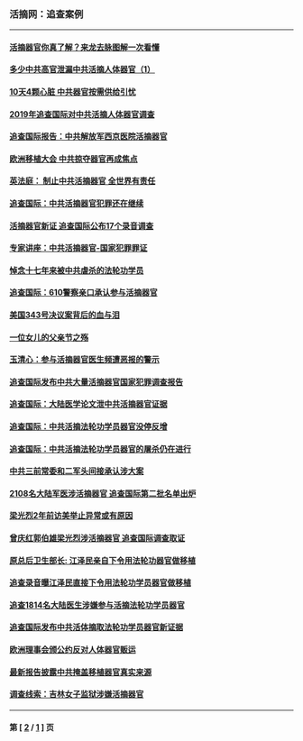 ### 活摘网：追查案例
---
#### [活摘器官你真了解？来龙去脉图解一次看懂](../../pages/nf5880/n13013820.md?09160430) 
#### [多少中共高官泄漏中共活摘人体器官（1）](../../pages/nf5880/n12671234.md?09160430) 
#### [10天4颗心脏 中共器官按需供给引忧](../../pages/nf5880/n12326366.md?09160430) 
#### [2019年追查国际对中共活摘人体器官调查](../../pages/nf5880/n11917733.md?09160430) 
#### [追查国际报告：中共解放军西京医院活摘器官](../../pages/nf5880/n11838359.md?09160430) 
#### [欧洲移植大会 中共掠夺器官再成焦点](../../pages/nf5880/n11538883.md?09160430) 
#### [英法庭： 制止中共活摘器官 全世界有责任](../../pages/nf5880/n11330691.md?09160430) 
#### [追查国际：中共活摘器官犯罪还在继续](../../pages/nf5880/n11218301.md?09160430) 
#### [活摘器官新证 追查国际公布17个录音调查](../../pages/nf5880/n10897744.md?09160430) 
#### [专家讲座：中共活摘器官-国家犯罪罪证](../../pages/nf5880/n8828153.md?09160430) 
#### [悼念十七年来被中共虐杀的法轮功学员](../../pages/nf5880/n8124823.md?09160430) 
#### [追查国际：610警察亲口承认参与活摘器官](../../pages/nf5880/n8109067.md?09160430) 
#### [美国343号决议案背后的血与泪](../../pages/nf5880/n8020684.md?09160430) 
#### [一位女儿的父亲节之殇](../../pages/nf5880/n8014122.md?09160430) 
#### [玉清心：参与活摘器官医生频遭恶报的警示](../../pages/nf5880/n4637546.md?09160430) 
#### [追查国际发布中共大量活摘器官国家犯罪调查报告](../../pages/nf5880/n4613428.md?09160430) 
#### [追查国际：大陆医学论文泄中共活摘器官证据](../../pages/nf5880/n4608794.md?09160430) 
#### [追查国际：中共活摘法轮功学员器官没停反增](../../pages/nf5880/n4584075.md?09160430) 
#### [追查国际：中共活摘法轮功学员器官的屠杀仍在进行](../../pages/nf5880/n4299154.md?09160430) 
#### [中共三前常委和二军头间接承认涉大案](../../pages/nf5880/n4286244.md?09160430) 
#### [2108名大陆军医涉活摘器官 追查国际第二批名单出炉](../../pages/nf5880/n4284769.md?09160430) 
#### [梁光烈2年前访美举止异常或有原因](../../pages/nf5880/n4279686.md?09160430) 
#### [曾庆红郭伯雄梁光烈涉活摘器官 追查国际调查取证](../../pages/nf5880/n4278462.md?09160430) 
#### [原总后卫生部长: 江泽民亲自下令用法轮功器官做移植](../../pages/nf5880/n4263864.md?09160430) 
#### [追查录音曝江泽民直接下令用法轮功学员器官做移植](../../pages/nf5880/n4261268.md?09160430) 
#### [追查1814名大陆医生涉嫌参与活摘法轮功学员器官](../../pages/nf5880/n4259055.md?09160430) 
#### [追查国际发布中共活体摘取法轮功学员器官新证据](../../pages/nf5880/n4258255.md?09160430) 
#### [欧洲理事会颁公约反对人体器官贩运](../../pages/nf5880/n4206955.md?09160430) 
#### [最新报告披露中共掩盖移植器官真实来源](../../pages/nf5880/n4140084.md?09160430) 
#### [调查线索：吉林女子监狱涉嫌活摘器官](../../pages/nf5880/n4044366.md?09160430) 

---
#### 第 [ [2](./2.md?09160430) / [1](./1.md?09160430) ] 页
